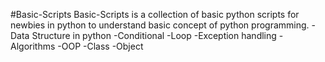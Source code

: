    #Basic-Scripts
   Basic-Scripts is a collection of basic python scripts for newbies in python to understand basic concept of python programming.
   -Data Structure in python
   -Conditional
   -Loop
   -Exception handling
   -Algorithms
   -OOP
   -Class
   -Object
   
   
   
